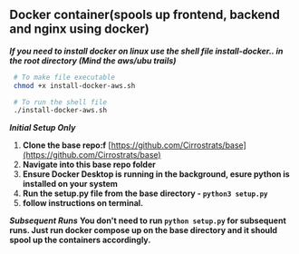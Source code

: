 ## Docker container(spools up frontend, backend and nginx using docker)

***If you need to install docker on linux use the shell file install-docker.. in the root directory (Mind the aws/ubu trails)***
  ```bash
   # To make file executable
   chmod +x install-docker-aws.sh

   # To run the shell file
   ./install-docker-aws.sh
   ```

***Initial Setup Only***
1. **Clone the base repo:f** [https://github.com/Cirrostrats/base](https://github.com/Cirrostrats/base)
2. **Navigate into this base repo folder**
3. **Ensure Docker Desktop is running in the background, esure python is installed on your system**
6. **Run the setup.py file from the base directory - `python3 setup.py`**
7. **follow instructions on terminal.**

***Subsequent Runs***
**You don't need to run `python setup.py` for subsequent runs. Just run docker compose up on the base directory and it should spool up the containers accordingly.**
